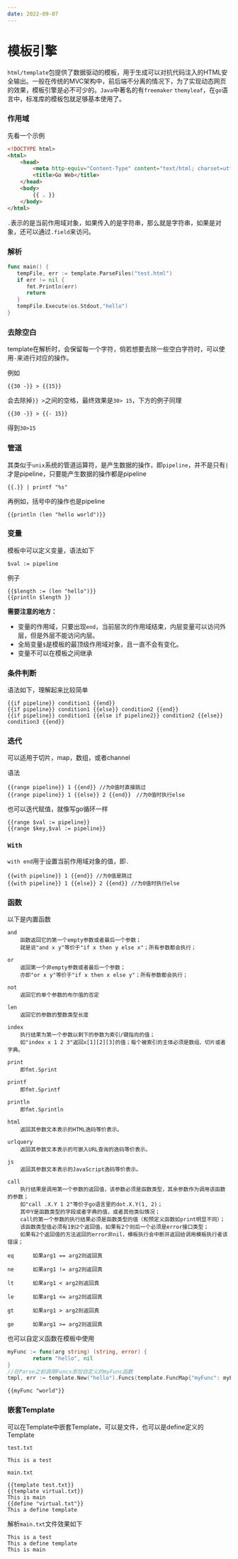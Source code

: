 ```yaml
---
date: 2022-09-07
---
```


# 模板引擎

`html/template`包提供了数据驱动的模板，用于生成可以对抗代码注入的HTML安全输出。一般在传统的MVC架构中，前后端不分离的情况下，为了实现动态网页的效果，模板引擎是必不可少的。`Java`中著名的有`freemaker` `themyleaf`，在`go`语言中，标准库的模板包就足够基本使用了。

### 作用域
先看一个示例
```html
<!DOCTYPE html>
<html>
    <head>
        <meta http-equiv="Content-Type" content="text/html; charset=utf-8">
        <title>Go Web</title>
    </head>
    <body>
        {{ . }}
    </body>
</html>
```

`.`表示的是当前作用域对象，如果传入的是字符串，那么就是字符串，如果是对象，还可以通过`.field`来访问。



### 解析

```go
func main() {
   tempFile, err := template.ParseFiles("test.html")
   if err != nil {
      fmt.Println(err)
      return
   }
   tempFile.Execute(os.Stdout,"hello")
}
```


### 去除空白

template在解析时，会保留每一个字符，倘若想要去除一些空白字符时，可以使用`-`来进行对应的操作。

例如

```
{{30 -}} > {{15}}
```

会去除掉`}} >`之间的空格，最终效果是`30> 15`，下方的例子同理

```
{{30 -}} > {{- 15}}
```

得到`30>15`



### 管道

其类似于`unix`系统的管道运算符，是产生数据的操作，即`pipeline`，并不是只有`|`才是pipeline，只要能产生数据的操作都是pipeline

```
{{.}} | printf "%s"
```

再例如，括号中的操作也是pipeline

```
{{println (len "hello world")}}
```



### 变量

模板中可以定义变量，语法如下

```
$val := pipeline
```

例子

```
{{$length := (len "hello")}}
{{println $length }}
```



**需要注意的地方：**

- 变量的作用域，只要出现`end`，当前层次的作用域结束，内层变量可以访问外层，但是外层不能访问内层。
- 全局变量`$`是模板的最顶级作用域对象，且一直不会有变化。
- 变量不可以在模板之间继承



### 条件判断

语法如下，理解起来比较简单

```
{{if pipeline}} condition1 {{end}}
{{if pipeline}} condition1 {{else}} condition2 {{end}}
{{if pipeline}} condition1 {{else if pipeline2}} condition2 {{else}} condition3 {{end}} 
```



### 迭代

可以适用于切片，map，数组，或者channel

语法

```
{{range pipeline}} 1 {{end}} //为0值时直接跳过
{{range pipeline}} 1 {{else}} 2 {{end}}　//为0值时执行else
```



也可以迭代赋值，就像写go循环一样

```
{{range $val := pipeline}}
{{range $key,$val := pipeline}}
```



### `With`

`with end`用于设置当前作用域对象的值，即`.`

```
{{with pipeline}} 1 {{end}} //为0值是跳过
{{with pipeline}} 1 {{else}} 2 {{end}} //为0值时执行else
```



### 函数

以下是内置函数

```
and
    函数返回它的第一个empty参数或者最后一个参数；
    就是说"and x y"等价于"if x then y else x"；所有参数都会执行；
    
or
    返回第一个非empty参数或者最后一个参数；
    亦即"or x y"等价于"if x then x else y"；所有参数都会执行；
    
not
    返回它的单个参数的布尔值的否定
    
len
    返回它的参数的整数类型长度
    
index
    执行结果为第一个参数以剩下的参数为索引/键指向的值；
    如"index x 1 2 3"返回x[1][2][3]的值；每个被索引的主体必须是数组、切片或者字典。
    
print
    即fmt.Sprint
    
printf
    即fmt.Sprintf
    
println
    即fmt.Sprintln
    
html
    返回其参数文本表示的HTML逸码等价表示。
    
urlquery
    返回其参数文本表示的可嵌入URL查询的逸码等价表示。
    
js
    返回其参数文本表示的JavaScript逸码等价表示。
    
call
    执行结果是调用第一个参数的返回值，该参数必须是函数类型，其余参数作为调用该函数的参数；
    如"call .X.Y 1 2"等价于go语言里的dot.X.Y(1, 2)；
    其中Y是函数类型的字段或者字典的值，或者其他类似情况；
    call的第一个参数的执行结果必须是函数类型的值（和预定义函数如print明显不同）；
    该函数类型值必须有1到2个返回值，如果有2个则后一个必须是error接口类型；
    如果有2个返回值的方法返回的error非nil，模板执行会中断并返回给调用模板执行者该错误； 
    
eq      如果arg1 == arg2则返回真

ne      如果arg1 != arg2则返回真

lt      如果arg1 < arg2则返回真

le      如果arg1 <= arg2则返回真

gt      如果arg1 > arg2则返回真

ge      如果arg1 >= arg2则返回真 
```

也可以自定义函数在模板中使用

```go
myFunc := func(arg string) (string, error) {
        return "hello", nil
}
//在Parse之前调用Funcs添加自定义的myFunc函数
tmpl, err := template.New("hello").Funcs(template.FuncMap{"myFunc": myFunc}).Parse(string(htmlByte))
```

```
{{myFunc "world"}}
```



### 嵌套Template

可以在Template中嵌套Template，可以是文件，也可以是define定义的Template

`test.txt`

```
This is a test
```

`main.txt`

```
{{template test.txt}}
{{template virtual.txt}}
This is main
{{define "virtual.txt"}}
This a define template
```

解析`main.txt`文件效果如下

```
This is a test
This a define template
This is main
```
